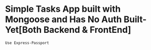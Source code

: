 # Simple Tasks App built with Mongoose and Has No Auth Built-Yet[Both Backend & FrontEnd]

    Use Express-Passport
